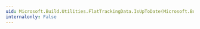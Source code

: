 ```yaml
---
uid: Microsoft.Build.Utilities.FlatTrackingData.IsUpToDate(Microsoft.Build.Utilities.Task,Microsoft.Build.Utilities.UpToDateCheckType,Microsoft.Build.Framework.ITaskItem[],Microsoft.Build.Framework.ITaskItem[])
internalonly: False
---
```

